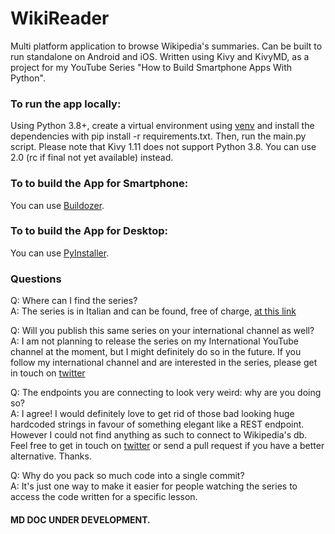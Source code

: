 # WikiReader
Multi platform application to browse Wikipedia's summaries. Can be built to run standalone on Android and iOS. Written using Kivy and KivyMD, as a project for my YouTube Series "How to Build Smartphone Apps With Python".


### To run the app locally:
Using Python 3.8+, create a virtual environment using [venv](https://docs.python.org/3/library/venv.html) and install the dependencies with pip install -r requirements.txt. Then, run the main.py script. Please note that Kivy 1.11 does not support Python 3.8. You can use 2.0 (rc if final not yet available) instead.


### To to build the App for Smartphone:
You can use [Buildozer](https://github.com/kivy/buildozer). 


### To to build the App for Desktop:
You can use [PyInstaller](https://github.com/pyinstaller/pyinstaller). 


### Questions

Q: Where can I find the series? \
A: The series is in Italian and can be found, free of charge, [at this link](https://www.youtube.com/playlist?list=PLHUQL6-_n9ZdPfFls4HJIQ1biWOxPI1rG) 

Q: Will you publish this same series on your international channel as well? \
A: I am not planning to release the series on my International YouTube channel at the moment, but I might definitely do so in the future. If you follow my international channel and are interested in the series, please get in touch on [twitter](https://www.twitter.com/pymike00)

Q: The endpoints you are connecting to look very weird: why are you doing so? \
A: I agree! I would definitely love to get rid of those bad looking huge hardcoded strings in favour of something elegant like a REST endpoint. However I could not find anything as such to connect to Wikipedia's db. Feel free to get in touch on [twitter](https://www.twitter.com/pymike00) or send a pull request if you have a better alternative. Thanks.

Q: Why do you pack so much code into a single commit? \
A: It's just one way to make it easier for people watching the series to access the code written for a specific lesson. 





#### MD DOC UNDER DEVELOPMENT.

